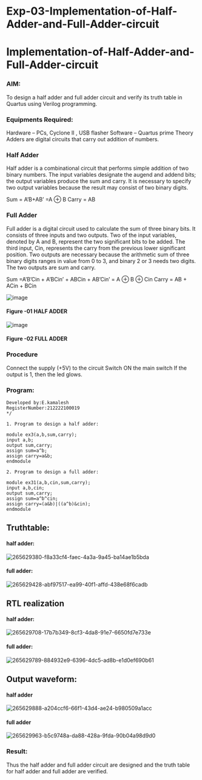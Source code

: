 # Exp-03-Implementation-of-Half-Adder-and-Full-Adder-circuit

# Implementation-of-Half-Adder-and-Full-Adder-circuit

### AIM:

To design a half adder and full adder circuit and verify its truth table in Quartus using Verilog programming.

### Equipments Required:

Hardware – PCs, Cyclone II , USB flasher
Software – Quartus prime
Theory
Adders are digital circuits that carry out addition of numbers.

### Half Adder

Half adder is a combinational circuit that performs simple addition of two binary numbers. The input variables designate the augend and addend bits; the output variables produce the sum and carry. It is necessary to specify two output variables because the result may consist of two binary digits.

Sum = A’B+AB’ =A ⊕ B Carry = AB

### Full Adder

Full adder is a digital circuit used to calculate the sum of three binary bits. It consists of three inputs and two outputs. Two of the input variables, denoted by A and B, represent the two significant bits to be added. The third input, Cin, represents the carry from the previous lower significant position. Two outputs are necessary because the arithmetic sum of three binary digits ranges in value from 0 to 3, and binary 2 or 3 needs two digits. The two outputs are sum and carry.

Sum =A’B’Cin + A’BCin’ + ABCin + AB’Cin’ = A ⊕ B ⊕ Cin Carry = AB + ACin + BCin

 ![image](https://user-images.githubusercontent.com/36288975/163552156-a13e5a56-c638-4110-97d9-8896907c8d25.png)

#### Figure -01 HALF ADDER 


![image](https://user-images.githubusercontent.com/36288975/163552057-b3547877-6d07-45b4-b7e0-bcfebfad9e1d.png)

#### Figure -02 FULL ADDER 

### Procedure

Connect the supply (+5V) to the circuit
Switch ON the main switch
If the output is 1, then the led glows.

### Program:
```
Developed by:E.kamalesh
RegisterNumber:212222100019
*/

1. Program to design a half adder:

module ex3(a,b,sum,carry);
input a,b;
output sum,carry;
assign sum=a^b;
assign carry=a&b;
endmodule 

2. Program to design a full adder:

module ex31(a,b,cin,sum,carry);
input a,b,cin;
output sum,carry;
assign sum=a^b^cin;
assign carry=(a&b)|((a^b)&cin);
endmodule
```
## Truthtable:

#### half adder:
![265629380-f8a33cf4-faec-4a3a-9a45-ba14ae1b5bda](https://github.com/kamalesh2509/Exp-02-Implementation-of-Half-Adder-and-Full-Adder-circuit/assets/120444689/788c6da0-84f6-4a85-a355-d59caf032f27)
#### full adder:
![265629428-abf97517-ea99-40f1-affd-438e68f6cadb](https://github.com/kamalesh2509/Exp-02-Implementation-of-Half-Adder-and-Full-Adder-circuit/assets/120444689/3e87b21d-6068-49db-b858-3c9a6c7f5657)
## RTL realization

#### half adder:
![265629708-17b7b349-8cf3-4da8-91e7-6650fd7e733e](https://github.com/kamalesh2509/Exp-02-Implementation-of-Half-Adder-and-Full-Adder-circuit/assets/120444689/34c91f50-5076-4be2-b451-94d8a8496ff0)
#### full adder:
![265629789-884932e9-6396-4dc5-ad8b-e1d0ef690b61](https://github.com/kamalesh2509/Exp-02-Implementation-of-Half-Adder-and-Full-Adder-circuit/assets/120444689/78657342-7edc-40e4-b724-be19fa4681be)
## Output waveform:
#### half adder
![265629888-a204ccf6-66f1-43d4-ae24-b980509a1acc](https://github.com/kamalesh2509/Exp-02-Implementation-of-Half-Adder-and-Full-Adder-circuit/assets/120444689/84bd8903-c6d4-494d-b132-6bfa5a76d471)
#### full adder
![265629963-b5c9748a-da88-428a-9fda-90b04a98d9d0](https://github.com/kamalesh2509/Exp-02-Implementation-of-Half-Adder-and-Full-Adder-circuit/assets/120444689/e6fba1ff-7da3-435e-b0d5-cba6e95aa8ad)



### Result:
Thus the half adder and full adder circuit are designed and the truth table for half adder and full adder are verified.

